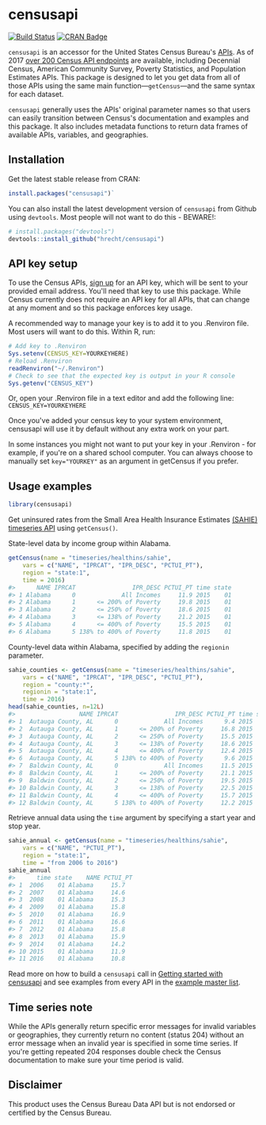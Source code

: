 # censusapi

[![Build Status](https://travis-ci.org/hrecht/censusapi.svg?branch=master)](https://travis-ci.org/hrecht/censusapi) [![CRAN Badge](https://www.r-pkg.org/badges/version/censusapi)](https://cran.r-project.org/package=censusapi)

`censusapi` is an accessor for the United States Census Bureau's [APIs](https://www.census.gov/developers/). As of 2017 [over 200 Census API endpoints](https://api.census.gov/data.html) are available, including Decennial Census, American Community Survey, Poverty Statistics, and Population Estimates APIs. This package is designed to let you get data from all of those APIs using the same main function—`getCensus`—and the same syntax for each dataset.

`censusapi` generally uses the APIs' original parameter names so that users can easily transition between Census's documentation and examples and this package. It also includes metadata functions to return data frames of available APIs, variables, and geographies.


## Installation
Get the latest stable release from CRAN: 
```R
install.packages("censusapi")`
```

You can also install the latest development version of `censusapi` from Github using `devtools`. Most people will not want to do this - BEWARE!:
```R
# install.packages("devtools")
devtools::install_github("hrecht/censusapi")
```

## API key setup
To use the Census APIs, [sign up](http://api.census.gov/data/key_signup.html) for an API key, which will be sent to your provided email address. You'll need that key to use this package. While Census currently does not require an API key for all APIs, that can change at any moment and so this package enforces key usage.

A recommended way to manage your key is to add it to you .Renviron file. Most users will want to do this.
Within R, run:
```R
# Add key to .Renviron
Sys.setenv(CENSUS_KEY=YOURKEYHERE)
# Reload .Renviron
readRenviron("~/.Renviron")
# Check to see that the expected key is output in your R console
Sys.getenv("CENSUS_KEY")
```
Or, open your .Renviron file in a text editor and add the following line:
`CENSUS_KEY=YOURKEYHERE`

Once you've added your census key to your system environment, censusapi will use it by default without any extra work on your part. 

In some instances you might not want to put your key in your .Renviron - for example, if you're on a shared school computer. You can always choose to manually set `key="YOURKEY"` as an argument in getCensus if you prefer.

## Usage examples
```R
library(censusapi)
```

Get uninsured rates from the Small Area Health Insurance Estimates [(SAHIE) timeseries API](https://www.census.gov/data/developers/data-sets/Health-Insurance-Statistics.html) using `getCensus()`.

State-level data by income group within Alabama.
```R 
getCensus(name = "timeseries/healthins/sahie",
	vars = c("NAME", "IPRCAT", "IPR_DESC", "PCTUI_PT"), 
	region = "state:1",
	time = 2016)
#>      NAME IPRCAT                IPR_DESC PCTUI_PT time state
#> 1 Alabama      0             All Incomes     11.9 2015    01
#> 2 Alabama      1      <= 200% of Poverty     19.8 2015    01
#> 3 Alabama      2      <= 250% of Poverty     18.6 2015    01
#> 4 Alabama      3      <= 138% of Poverty     21.2 2015    01
#> 5 Alabama      4      <= 400% of Poverty     15.5 2015    01
#> 6 Alabama      5 138% to 400% of Poverty     11.8 2015    01
```
County-level data within Alabama, specified by adding the `regionin` parameter.
```R
sahie_counties <- getCensus(name = "timeseries/healthins/sahie",
	vars = c("NAME", "IPRCAT", "IPR_DESC", "PCTUI_PT"), 
	region = "county:*",
	regionin = "state:1",
	time = 2016)
head(sahie_counties, n=12L)
#>                  NAME IPRCAT                IPR_DESC PCTUI_PT time state county
#> 1  Autauga County, AL      0             All Incomes      9.4 2015    01    001
#> 2  Autauga County, AL      1      <= 200% of Poverty     16.8 2015    01    001
#> 3  Autauga County, AL      2      <= 250% of Poverty     15.5 2015    01    001
#> 4  Autauga County, AL      3      <= 138% of Poverty     18.6 2015    01    001
#> 5  Autauga County, AL      4      <= 400% of Poverty     12.4 2015    01    001
#> 6  Autauga County, AL      5 138% to 400% of Poverty      9.6 2015    01    001
#> 7  Baldwin County, AL      0             All Incomes     11.5 2015    01    003
#> 8  Baldwin County, AL      1      <= 200% of Poverty     21.1 2015    01    003
#> 9  Baldwin County, AL      2      <= 250% of Poverty     19.5 2015    01    003
#> 10 Baldwin County, AL      3      <= 138% of Poverty     22.5 2015    01    003
#> 11 Baldwin County, AL      4      <= 400% of Poverty     15.7 2015    01    003
#> 12 Baldwin County, AL      5 138% to 400% of Poverty     12.2 2015    01    003
```
Retrieve annual data using the `time` argument by specifying a start year and stop year.
```R
sahie_annual <- getCensus(name = "timeseries/healthins/sahie",
    vars = c("NAME", "PCTUI_PT"),
    region = "state:1",
    time = "from 2006 to 2016")
sahie_annual
#> 		time state    NAME PCTUI_PT
#> 1  2006    01 Alabama     15.7
#> 2  2007    01 Alabama     14.6
#> 3  2008    01 Alabama     15.3
#> 4  2009    01 Alabama     15.8
#> 5  2010    01 Alabama     16.9
#> 6  2011    01 Alabama     16.6
#> 7  2012    01 Alabama     15.8
#> 8  2013    01 Alabama     15.9
#> 9  2014    01 Alabama     14.2
#> 10 2015    01 Alabama     11.9
#> 11 2016    01 Alabama     10.8
```

Read more on how to build a `censusapi` call in [Getting started with censusapi](https://hrecht.github.io/censusapi/articles/getting-started.html) and see examples from every API in the [example master list](https://hrecht.github.io/censusapi/articles/example-masterlist.html).

## Time series note
While the APIs generally return specific error messages for invalid variables or geographies, they currently return no content (status 204) without an error message when an invalid year is specified in some time series. If you're getting repeated 204 responses double check the Census documentation to make sure your time period is valid.

## Disclaimer
This product uses the Census Bureau Data API but is not endorsed or certified by the Census Bureau.
